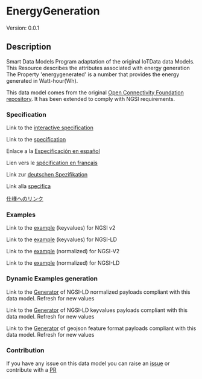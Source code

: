 # EnergyGeneration
Version: 0.0.1

## Description 

Smart Data Models Program adaptation of the original IoTData data Models. This Resource describes the attributes associated with energy generation The Property 'energygenerated' is a number that provides the energy generated in Watt-hour(Wh).

This data model comes from the original [Open Connectivity Foundation repository](https://github.com/openconnectivityfoundation/IoTDataModels). It has been extended to comply with NGSI requirements.
### Specification

Link to the [interactive specification](https://swagger.lab.fiware.org/?url=https://smart-data-models.github.io/dataModel.OCF/EnergyGeneration/swagger.yaml)

Link to the [specification](https://github.com/smart-data-models/dataModel.OCF/blob/master/EnergyGeneration/doc/spec.md)

Enlace a la [Especificación en español](https://github.com/smart-data-models/dataModel.OCF/blob/master/EnergyGeneration/doc/spec_ES.md)

Lien vers le [spécification en français](https://github.com/smart-data-models/dataModel.OCF/blob/master/EnergyGeneration/doc/spec_FR.md)

Link zur [deutschen Spezifikation](https://github.com/smart-data-models/dataModel.OCF/blob/master/EnergyGeneration/doc/spec_DE.md)

Link alla [specifica](https://github.com/smart-data-models/dataModel.OCF/blob/master/EnergyGeneration/doc/spec_IT.md)

[仕様へのリンク](https://github.com/smart-data-models/dataModel.OCF/blob/master/EnergyGeneration/doc/spec_JA.md)
### Examples

Link to the [example](https://smart-data-models.github.io/dataModel.OCF/EnergyGeneration/examples/example.json) (keyvalues) for NGSI v2

Link to the [example](https://smart-data-models.github.io/dataModel.OCF/EnergyGeneration/examples/example.jsonld) (keyvalues) for NGSI-LD

Link to the [example](https://smart-data-models.github.io/dataModel.OCF/EnergyGeneration/examples/example-normalized.json) (normalized) for NGSI-V2

Link to the [example](https://smart-data-models.github.io/dataModel.OCF/EnergyGeneration/examples/example-normalized.jsonld) (normalized) for NGSI-LD
### Dynamic Examples generation

Link to the [Generator](https://smartdatamodels.org/extra/ngsi-ld_generator.php?schemaUrl=https://raw.githubusercontent.com/smart-data-models/dataModel.OCF/master/EnergyGeneration/schema.json&email=info@smartdatamodels.org) of NGSI-LD normalized payloads compliant with this data model. Refresh for new values

Link to the [Generator](https://smartdatamodels.org/extra/ngsi-ld_generator_keyvalues.php?schemaUrl=https://raw.githubusercontent.com/smart-data-models/dataModel.OCF/master/EnergyGeneration/schema.json&email=info@smartdatamodels.org) of NGSI-LD keyvalues payloads compliant with this data model. Refresh for new values

Link to the [Generator](https://smartdatamodels.org/extra/geojson_features_generator.php?schemaUrl=https://raw.githubusercontent.com/smart-data-models/dataModel.OCF/master/EnergyGeneration/schema.json&email=info@smartdatamodels.org) of geojson feature format payloads compliant with this data model. Refresh for new values
### Contribution

 If you have any issue on this data model you can raise an [issue](https://github.com/smart-data-models/dataModel.OCF/issues)  or contribute with a [PR](https://github.com/smart-data-models/dataModel.OCF/pulls)